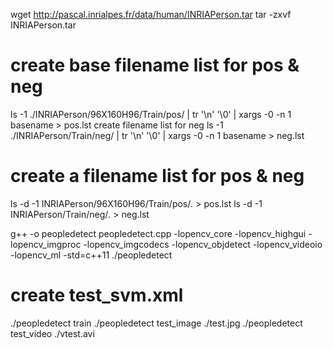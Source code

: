 
wget http://pascal.inrialpes.fr/data/human/INRIAPerson.tar
tar -zxvf INRIAPerson.tar

# create base filename list for pos & neg
ls -1 ./INRIAPerson/96X160H96/Train/pos/ | tr '\n' '\0' | xargs -0 -n 1 basename > pos.lst
create filename list for neg
ls -1 ./INRIAPerson/Train/neg/ | tr '\n' '\0' | xargs -0 -n 1 basename > neg.lst

# create a filename list for pos & neg
ls -d -1 INRIAPerson/96X160H96/Train/pos/*.* > pos.lst
ls -d -1 INRIAPerson/Train/neg/*.* > neg.lst

g++ -o peopledetect peopledetect.cpp -lopencv_core -lopencv_highgui -lopencv_imgproc -lopencv_imgcodecs -lopencv_objdetect -lopencv_videoio -lopencv_ml -std=c++11
./peopledetect

# create test_svm.xml
./peopledetect train
./peopledetect test_image ./test.jpg
./peopledetect test_video ./vtest.avi

